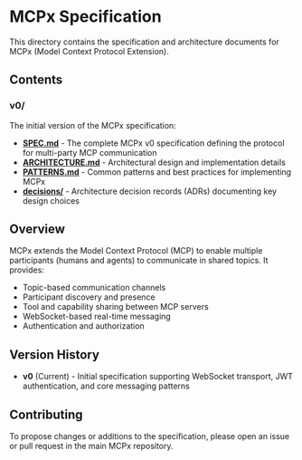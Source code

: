 # MCPx Specification

This directory contains the specification and architecture documents for MCPx (Model Context Protocol Extension).

## Contents

### v0/
The initial version of the MCPx specification:

- **[SPEC.md](v0/SPEC.md)** - The complete MCPx v0 specification defining the protocol for multi-party MCP communication
- **[ARCHITECTURE.md](v0/ARCHITECTURE.md)** - Architectural design and implementation details
- **[PATTERNS.md](v0/PATTERNS.md)** - Common patterns and best practices for implementing MCPx
- **[decisions/](v0/decisions/)** - Architecture decision records (ADRs) documenting key design choices

## Overview

MCPx extends the Model Context Protocol (MCP) to enable multiple participants (humans and agents) to communicate in shared topics. It provides:

- Topic-based communication channels
- Participant discovery and presence
- Tool and capability sharing between MCP servers
- WebSocket-based real-time messaging
- Authentication and authorization

## Version History

- **v0** (Current) - Initial specification supporting WebSocket transport, JWT authentication, and core messaging patterns

## Contributing

To propose changes or additions to the specification, please open an issue or pull request in the main MCPx repository.